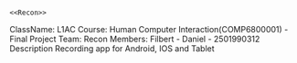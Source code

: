                                                                     <<Recon>>
ClassName: L1AC
Course: Human Computer Interaction(COMP6800001) - Final Project
Team: Recon
Members: 
Filbert -
Daniel - 2501990312
Description
Recording app for Android, IOS and Tablet
